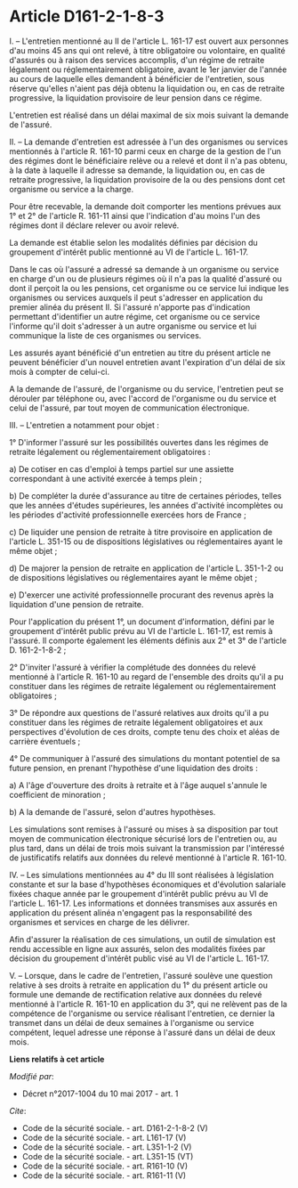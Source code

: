 # Article D161-2-1-8-3

I. – L'entretien mentionné au II de l'article L. 161-17 est ouvert aux personnes d'au moins 45 ans qui ont relevé, à titre
obligatoire ou volontaire, en qualité d'assurés ou à raison des services accomplis, d'un régime de retraite légalement ou
réglementairement obligatoire, avant le 1er janvier de l'année au cours de laquelle elles demandent à bénéficier de
l'entretien, sous réserve qu'elles n'aient pas déjà obtenu la liquidation ou, en cas de retraite progressive, la liquidation
provisoire de leur pension dans ce régime. 

L'entretien est réalisé dans un délai maximal de six mois suivant la demande de l'assuré. 

II. – La demande d'entretien est adressée à l'un des organismes ou services mentionnés à l'article R. 161-10 parmi ceux en
charge de la gestion de l'un des régimes dont le bénéficiaire relève ou a relevé et dont il n'a pas obtenu, à la date à
laquelle il adresse sa demande, la liquidation ou, en cas de retraite progressive, la liquidation provisoire de la ou des
pensions dont cet organisme ou service a la charge. 

Pour être recevable, la demande doit comporter les mentions prévues aux 1° et 2° de l'article R. 161-11 ainsi que
l'indication d'au moins l'un des régimes dont il déclare relever ou avoir relevé. 

La demande est établie selon les modalités définies par décision du groupement d'intérêt public mentionné au VI de l'article
L. 161-17. 

Dans le cas où l'assuré a adressé sa demande à un organisme ou service en charge d'un ou de plusieurs régimes où il n'a pas
la qualité d'assuré ou dont il perçoit la ou les pensions, cet organisme ou ce service lui indique les organismes ou services
auxquels il peut s'adresser en application du premier alinéa du présent II. Si l'assuré n'apporte pas d'indication permettant
d'identifier un autre régime, cet organisme ou ce service l'informe qu'il doit s'adresser à un autre organisme ou service et
lui communique la liste de ces organismes ou services. 

Les assurés ayant bénéficié d'un entretien au titre du présent article ne peuvent bénéficier d'un nouvel entretien avant
l'expiration d'un délai de six mois à compter de celui-ci. 

A la demande de l'assuré, de l'organisme ou du service, l'entretien peut se dérouler par téléphone ou, avec l'accord de
l'organisme ou du service et celui de l'assuré, par tout moyen de communication électronique. 

III. – L'entretien a notamment pour objet : 

1° D'informer l'assuré sur les possibilités ouvertes dans les régimes de retraite légalement ou réglementairement
obligatoires : 

a) De cotiser en cas d'emploi à temps partiel sur une assiette correspondant à une activité exercée à temps plein ; 

b) De compléter la durée d'assurance au titre de certaines périodes, telles que les années d'études supérieures, les années
d'activité incomplètes ou les périodes d'activité professionnelle exercées hors de France ; 

c) De liquider une pension de retraite à titre provisoire en application de l'article L. 351-15 ou de dispositions
législatives ou réglementaires ayant le même objet ; 

d) De majorer la pension de retraite en application de l'article L. 351-1-2 ou de dispositions législatives ou réglementaires
ayant le même objet ; 

e) D'exercer une activité professionnelle procurant des revenus après la liquidation d'une pension de retraite. 

Pour l'application du présent 1°, un document d'information, défini par le groupement d'intérêt public prévu au VI de
l'article L. 161-17, est remis à l'assuré. Il comporte également les éléments définis aux 2° et 3° de l'article D.
161-2-1-8-2 ; 

2° D'inviter l'assuré à vérifier la complétude des données du relevé mentionné à l'article R. 161-10 au regard de l'ensemble
des droits qu'il a pu constituer dans les régimes de retraite légalement ou réglementairement obligatoires ; 

3° De répondre aux questions de l'assuré relatives aux droits qu'il a pu constituer dans les régimes de retraite légalement
obligatoires et aux perspectives d'évolution de ces droits, compte tenu des choix et aléas de carrière éventuels ; 

4° De communiquer à l'assuré des simulations du montant potentiel de sa future pension, en prenant l'hypothèse d'une
liquidation des droits : 

a) A l'âge d'ouverture des droits à retraite et à l'âge auquel s'annule le coefficient de minoration ; 

b) A la demande de l'assuré, selon d'autres hypothèses. 

Les simulations sont remises à l'assuré ou mises à sa disposition par tout moyen de communication électronique sécurisé lors
de l'entretien ou, au plus tard, dans un délai de trois mois suivant la transmission par l'intéressé de justificatifs
relatifs aux données du relevé mentionné à l'article R. 161-10. 

IV. – Les simulations mentionnées au 4° du III sont réalisées à législation constante et sur la base d'hypothèses économiques
et d'évolution salariale fixées chaque année par le groupement d'intérêt public prévu au VI de l'article L. 161-17. Les
informations et données transmises aux assurés en application du présent alinéa n'engagent pas la responsabilité des
organismes et services en charge de les délivrer. 

Afin d'assurer la réalisation de ces simulations, un outil de simulation est rendu accessible en ligne aux assurés, selon des
modalités fixées par décision du groupement d'intérêt public visé au VI de l'article L. 161-17. 

V. – Lorsque, dans le cadre de l'entretien, l'assuré soulève une question relative à ses droits à retraite en application du
1° du présent article ou formule une demande de rectification relative aux données du relevé mentionné à l'article R. 161-10
en application du 3°, qui ne relèvent pas de la compétence de l'organisme ou service réalisant l'entretien, ce dernier la
transmet dans un délai de deux semaines à l'organisme ou service compétent, lequel adresse une réponse à l'assuré dans un
délai de deux mois.

**Liens relatifs à cet article**

_Modifié par_:

  - Décret n°2017-1004 du 10 mai 2017 - art. 1

_Cite_:

  - Code de la sécurité sociale. - art. D161-2-1-8-2 (V)
  - Code de la sécurité sociale. - art. L161-17 (V)
  - Code de la sécurité sociale. - art. L351-1-2 (V)
  - Code de la sécurité sociale. - art. L351-15 (VT)
  - Code de la sécurité sociale. - art. R161-10 (V)
  - Code de la sécurité sociale. - art. R161-11 (V)
